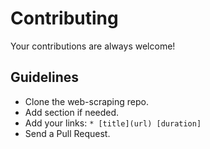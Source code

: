 # Contributing

Your contributions are always welcome!

## Guidelines

* Clone the web-scraping repo.
* Add section if needed.
* Add your links: `* [title](url) [duration]`
* Send a Pull Request.
